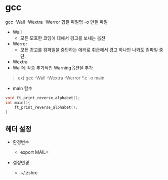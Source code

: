 # gcc

gcc -Wall -Wextra -Werror 합칠 파일명 -o 만들 파일

- Wall
  - 모든 모호한 코딩에 대해서 경고를 보내는 옵션
- Werror
  - 모든 경고를 컴파일을 중단하는 에러로 취급해서 경고 하나만 나와도 컴파일 중단.
- Wextra
 - Wall에 각종 추가적인 Warning옵션을 추가

> ex) gcc -Wall -Wextra -Werror *.c -o main

- main 함수
```C
void ft_print_reverse_alphabet();
int main(){
    ft_print_reverse_alphabet();
}
```

## 헤더 설정

- 환경변수
  - export MAIL=

- 설정변경 
  - ~/.zshrc